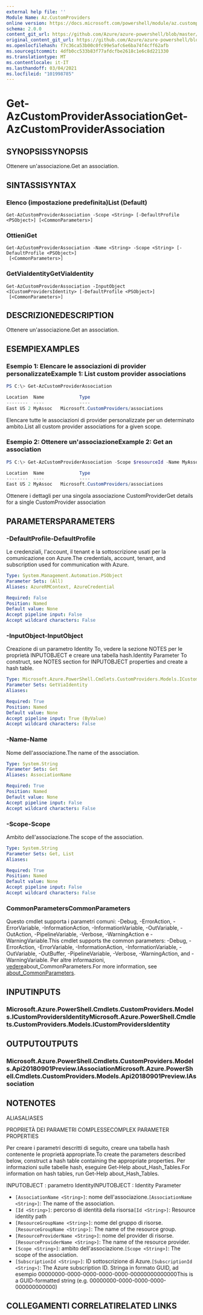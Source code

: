 ```yaml
---
external help file: ''
Module Name: Az.CustomProviders
online version: https://docs.microsoft.com/powershell/module/az.customproviders/get-azcustomproviderassociation
schema: 2.0.0
content_git_url: https://github.com/Azure/azure-powershell/blob/master/src/CustomProviders/help/Get-AzCustomProviderAssociation.md
original_content_git_url: https://github.com/Azure/azure-powershell/blob/master/src/CustomProviders/help/Get-AzCustomProviderAssociation.md
ms.openlocfilehash: f7c36ca53b00c0fc99e5afc6e6ba74f4cff62afb
ms.sourcegitcommit: 4dfb0cc533b83f77afdcfbe2618c1e6c8d221330
ms.translationtype: MT
ms.contentlocale: it-IT
ms.lasthandoff: 03/04/2021
ms.locfileid: "101998785"
---
```

# <span data-ttu-id="020af-101">Get-AzCustomProviderAssociation</span><span class="sxs-lookup"><span data-stu-id="020af-101">Get-AzCustomProviderAssociation</span></span>

## <span data-ttu-id="020af-102">SYNOPSIS</span><span class="sxs-lookup"><span data-stu-id="020af-102">SYNOPSIS</span></span>
<span data-ttu-id="020af-103">Ottenere un'associazione.</span><span class="sxs-lookup"><span data-stu-id="020af-103">Get an association.</span></span>

## <span data-ttu-id="020af-104">SINTASSI</span><span class="sxs-lookup"><span data-stu-id="020af-104">SYNTAX</span></span>

### <span data-ttu-id="020af-105">Elenco (impostazione predefinita)</span><span class="sxs-lookup"><span data-stu-id="020af-105">List (Default)</span></span>
```
Get-AzCustomProviderAssociation -Scope <String> [-DefaultProfile <PSObject>] [<CommonParameters>]
```

### <span data-ttu-id="020af-106">Ottieni</span><span class="sxs-lookup"><span data-stu-id="020af-106">Get</span></span>
```
Get-AzCustomProviderAssociation -Name <String> -Scope <String> [-DefaultProfile <PSObject>]
 [<CommonParameters>]
```

### <span data-ttu-id="020af-107">GetViaIdentity</span><span class="sxs-lookup"><span data-stu-id="020af-107">GetViaIdentity</span></span>
```
Get-AzCustomProviderAssociation -InputObject <ICustomProvidersIdentity> [-DefaultProfile <PSObject>]
 [<CommonParameters>]
```

## <span data-ttu-id="020af-108">DESCRIZIONE</span><span class="sxs-lookup"><span data-stu-id="020af-108">DESCRIPTION</span></span>
<span data-ttu-id="020af-109">Ottenere un'associazione.</span><span class="sxs-lookup"><span data-stu-id="020af-109">Get an association.</span></span>

## <span data-ttu-id="020af-110">ESEMPI</span><span class="sxs-lookup"><span data-stu-id="020af-110">EXAMPLES</span></span>

### <span data-ttu-id="020af-111">Esempio 1: Elencare le associazioni di provider personalizzate</span><span class="sxs-lookup"><span data-stu-id="020af-111">Example 1: List custom provider associations</span></span>
```powershell
PS C:\> Get-AzCustomProviderAssociation

Location  Name             Type
--------  ----             ----
East US 2 MyAssoc   Microsoft.CustomProviders/associations
```

<span data-ttu-id="020af-112">Elencare tutte le associazioni di provider personalizzate per un determinato ambito.</span><span class="sxs-lookup"><span data-stu-id="020af-112">List all custom provider associations for a given scope.</span></span>

### <span data-ttu-id="020af-113">Esempio 2: Ottenere un'associazione</span><span class="sxs-lookup"><span data-stu-id="020af-113">Example 2: Get an association</span></span>
```powershell
PS C:\> Get-AzCustomProviderAssociation -Scope $resourceId -Name MyAssoc

Location  Name             Type
--------  ----             ----
East US 2 MyAssoc   Microsoft.CustomProviders/associations
```

<span data-ttu-id="020af-114">Ottenere i dettagli per una singola associazione CustomProvider</span><span class="sxs-lookup"><span data-stu-id="020af-114">Get details for a single CustomProvider association</span></span>

## <span data-ttu-id="020af-115">PARAMETERS</span><span class="sxs-lookup"><span data-stu-id="020af-115">PARAMETERS</span></span>

### <span data-ttu-id="020af-116">-DefaultProfile</span><span class="sxs-lookup"><span data-stu-id="020af-116">-DefaultProfile</span></span>
<span data-ttu-id="020af-117">Le credenziali, l'account, il tenant e la sottoscrizione usati per la comunicazione con Azure.</span><span class="sxs-lookup"><span data-stu-id="020af-117">The credentials, account, tenant, and subscription used for communication with Azure.</span></span>

```yaml
Type: System.Management.Automation.PSObject
Parameter Sets: (All)
Aliases: AzureRMContext, AzureCredential

Required: False
Position: Named
Default value: None
Accept pipeline input: False
Accept wildcard characters: False
```

### <span data-ttu-id="020af-118">-InputObject</span><span class="sxs-lookup"><span data-stu-id="020af-118">-InputObject</span></span>
<span data-ttu-id="020af-119">Creazione di un parametro Identity To, vedere la sezione NOTES per le proprietà INPUTOBJECT e creare una tabella hash.</span><span class="sxs-lookup"><span data-stu-id="020af-119">Identity Parameter To construct, see NOTES section for INPUTOBJECT properties and create a hash table.</span></span>

```yaml
Type: Microsoft.Azure.PowerShell.Cmdlets.CustomProviders.Models.ICustomProvidersIdentity
Parameter Sets: GetViaIdentity
Aliases:

Required: True
Position: Named
Default value: None
Accept pipeline input: True (ByValue)
Accept wildcard characters: False
```

### <span data-ttu-id="020af-120">-Name</span><span class="sxs-lookup"><span data-stu-id="020af-120">-Name</span></span>
<span data-ttu-id="020af-121">Nome dell'associazione.</span><span class="sxs-lookup"><span data-stu-id="020af-121">The name of the association.</span></span>

```yaml
Type: System.String
Parameter Sets: Get
Aliases: AssociationName

Required: True
Position: Named
Default value: None
Accept pipeline input: False
Accept wildcard characters: False
```

### <span data-ttu-id="020af-122">-Scope</span><span class="sxs-lookup"><span data-stu-id="020af-122">-Scope</span></span>
<span data-ttu-id="020af-123">Ambito dell'associazione.</span><span class="sxs-lookup"><span data-stu-id="020af-123">The scope of the association.</span></span>

```yaml
Type: System.String
Parameter Sets: Get, List
Aliases:

Required: True
Position: Named
Default value: None
Accept pipeline input: False
Accept wildcard characters: False
```

### <span data-ttu-id="020af-124">CommonParameters</span><span class="sxs-lookup"><span data-stu-id="020af-124">CommonParameters</span></span>
<span data-ttu-id="020af-125">Questo cmdlet supporta i parametri comuni: -Debug, -ErrorAction, -ErrorVariable, -InformationAction, -InformationVariable, -OutVariable, -OutAction, -PipelineVariable, -Verbose, -WarningAction e -WarningVariable.</span><span class="sxs-lookup"><span data-stu-id="020af-125">This cmdlet supports the common parameters: -Debug, -ErrorAction, -ErrorVariable, -InformationAction, -InformationVariable, -OutVariable, -OutBuffer, -PipelineVariable, -Verbose, -WarningAction, and -WarningVariable.</span></span> <span data-ttu-id="020af-126">Per altre informazioni, [vedere](http://go.microsoft.com/fwlink/?LinkID=113216)about_CommonParameters.</span><span class="sxs-lookup"><span data-stu-id="020af-126">For more information, see [about_CommonParameters](http://go.microsoft.com/fwlink/?LinkID=113216).</span></span>

## <span data-ttu-id="020af-127">INPUT</span><span class="sxs-lookup"><span data-stu-id="020af-127">INPUTS</span></span>

### <span data-ttu-id="020af-128">Microsoft.Azure.PowerShell.Cmdlets.CustomProviders.Models.ICustomProvidersIdentity</span><span class="sxs-lookup"><span data-stu-id="020af-128">Microsoft.Azure.PowerShell.Cmdlets.CustomProviders.Models.ICustomProvidersIdentity</span></span>

## <span data-ttu-id="020af-129">OUTPUT</span><span class="sxs-lookup"><span data-stu-id="020af-129">OUTPUTS</span></span>

### <span data-ttu-id="020af-130">Microsoft.Azure.PowerShell.Cmdlets.CustomProviders.Models.Api20180901Preview.IAssociation</span><span class="sxs-lookup"><span data-stu-id="020af-130">Microsoft.Azure.PowerShell.Cmdlets.CustomProviders.Models.Api20180901Preview.IAssociation</span></span>

## <span data-ttu-id="020af-131">NOTE</span><span class="sxs-lookup"><span data-stu-id="020af-131">NOTES</span></span>

<span data-ttu-id="020af-132">ALIAS</span><span class="sxs-lookup"><span data-stu-id="020af-132">ALIASES</span></span>

<span data-ttu-id="020af-133">PROPRIETÀ DEI PARAMETRI COMPLESSE</span><span class="sxs-lookup"><span data-stu-id="020af-133">COMPLEX PARAMETER PROPERTIES</span></span>

<span data-ttu-id="020af-134">Per creare i parametri descritti di seguito, creare una tabella hash contenente le proprietà appropriate.</span><span class="sxs-lookup"><span data-stu-id="020af-134">To create the parameters described below, construct a hash table containing the appropriate properties.</span></span> <span data-ttu-id="020af-135">Per informazioni sulle tabelle hash, eseguire Get-Help about_Hash_Tables.</span><span class="sxs-lookup"><span data-stu-id="020af-135">For information on hash tables, run Get-Help about_Hash_Tables.</span></span>


<span data-ttu-id="020af-136">INPUTOBJECT <ICustomProvidersIdentity> : parametro Identity</span><span class="sxs-lookup"><span data-stu-id="020af-136">INPUTOBJECT <ICustomProvidersIdentity>: Identity Parameter</span></span>
  - <span data-ttu-id="020af-137">`[AssociationName <String>]`: nome dell'associazione.</span><span class="sxs-lookup"><span data-stu-id="020af-137">`[AssociationName <String>]`: The name of the association.</span></span>
  - <span data-ttu-id="020af-138">`[Id <String>]`: percorso di identità della risorsa</span><span class="sxs-lookup"><span data-stu-id="020af-138">`[Id <String>]`: Resource identity path</span></span>
  - <span data-ttu-id="020af-139">`[ResourceGroupName <String>]`: nome del gruppo di risorse.</span><span class="sxs-lookup"><span data-stu-id="020af-139">`[ResourceGroupName <String>]`: The name of the resource group.</span></span>
  - <span data-ttu-id="020af-140">`[ResourceProviderName <String>]`: nome del provider di risorse.</span><span class="sxs-lookup"><span data-stu-id="020af-140">`[ResourceProviderName <String>]`: The name of the resource provider.</span></span>
  - <span data-ttu-id="020af-141">`[Scope <String>]`: ambito dell'associazione.</span><span class="sxs-lookup"><span data-stu-id="020af-141">`[Scope <String>]`: The scope of the association.</span></span>
  - <span data-ttu-id="020af-142">`[SubscriptionId <String>]`: ID sottoscrizione di Azure.</span><span class="sxs-lookup"><span data-stu-id="020af-142">`[SubscriptionId <String>]`: The Azure subscription ID.</span></span> <span data-ttu-id="020af-143">Stringa in formato GUID, ad esempio 00000000-0000-0000-0000-0000-00000000000000</span><span class="sxs-lookup"><span data-stu-id="020af-143">This is a GUID-formatted string (e.g. 00000000-0000-0000-0000-000000000000)</span></span>

## <span data-ttu-id="020af-144">COLLEGAMENTI CORRELATI</span><span class="sxs-lookup"><span data-stu-id="020af-144">RELATED LINKS</span></span>

